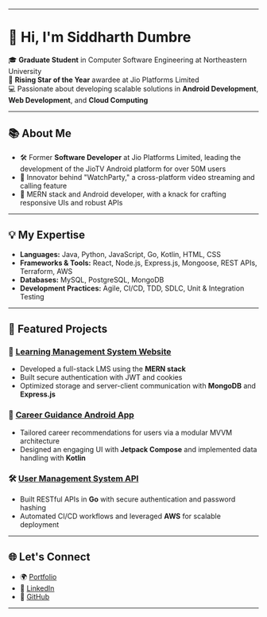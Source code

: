 
---

# 👋 Hi, I'm Siddharth Dumbre

🎓 **Graduate Student** in Computer Software Engineering at Northeastern University  
🌟 **Rising Star of the Year** awardee at Jio Platforms Limited  
💻 Passionate about developing scalable solutions in **Android Development**, **Web Development**, and **Cloud Computing**

---

## 📚 About Me

- 🛠️ Former **Software Developer** at Jio Platforms Limited, leading the development of the JioTV Android platform for over 50M users  
- 🚀 Innovator behind "WatchParty," a cross-platform video streaming and calling feature  
- 🎨 MERN stack and Android developer, with a knack for crafting responsive UIs and robust APIs  

---

## 💡 My Expertise

- **Languages:** Java, Python, JavaScript, Go, Kotlin, HTML, CSS  
- **Frameworks & Tools:** React, Node.js, Express.js, Mongoose, REST APIs, Terraform, AWS  
- **Databases:** MySQL, PostgreSQL, MongoDB  
- **Development Practices:** Agile, CI/CD, TDD, SDLC, Unit & Integration Testing  

---

## 🌟 Featured Projects

### 🚀 [Learning Management System Website](https://github.com/dumbresi/KnowledgeForge)
- Developed a full-stack LMS using the **MERN stack**
- Built secure authentication with JWT and cookies  
- Optimized storage and server-client communication with **MongoDB** and **Express.js**

### 📱 [Career Guidance Android App](https://github.com/dumbresi/CareerGuidanceApp)
- Tailored career recommendations for users via a modular MVVM architecture  
- Designed an engaging UI with **Jetpack Compose** and implemented data handling with **Kotlin**

### 🛠️ [User Management System API](https://github.com/dumbresi/UserManagemenentSystem)
- Built RESTful APIs in **Go** with secure authentication and password hashing  
- Automated CI/CD workflows and leveraged **AWS** for scalable deployment  

---

## 🌐 Let's Connect

- 🌍 [Portfolio](https://dumbresi.wixsite.com/siddumbre)  
- 💼 [LinkedIn](https://www.linkedin.com/in/siddharth-dumbre)  
- 🐙 [GitHub](https://github.com/dumbresi)  

---
